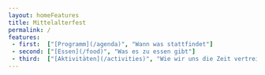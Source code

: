 ```yaml
---
layout: homeFeatures
title: Mittelalterfest
permalink: /
features:
 - first:  ["[Programm](/agenda)", "Wann was stattfindet"]
 - second: ["[Essen](/food)", "Was es zu essen gibt"]
 - third:  ["[Aktivitäten](/activities)", "Wie wir uns die Zeit vertreiben"]
---
```

